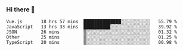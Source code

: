 ### Hi there 👋

<!--
**xin-code/Xin-code** is a ✨ _special_ ✨ repository because its `README.md` (this file) appears on your GitHub profile.

Here are some ideas to get you started:
<!--START_SECTION:waka-->
```text
Vue.js       18 hrs 57 mins  ██████████████░░░░░░░░░░░   55.79 % 
JavaScript   13 hrs 33 mins  ██████████░░░░░░░░░░░░░░░   39.92 % 
JSON         26 mins         ▒░░░░░░░░░░░░░░░░░░░░░░░░   01.32 % 
Other        25 mins         ▒░░░░░░░░░░░░░░░░░░░░░░░░   01.25 % 
TypeScript   20 mins         ▒░░░░░░░░░░░░░░░░░░░░░░░░   00.98 % 
```
<!--END_SECTION:waka-->

